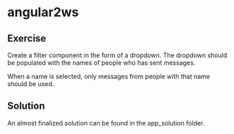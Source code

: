 # angular2ws

## Exercise
Create a filter component in the form of a dropdown. The dropdown should be populated with the names of people who has sent messages.

When a name is selected, only messages from people with that name should be used.

## Solution
An almost finalized solution can be found in the app_solution folder.
